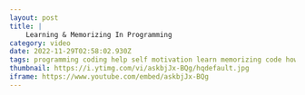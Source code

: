 ```yaml
---
layout: post
title: |
    Learning & Memorizing In Programming
category: video
date: 2022-11-29T02:58:02.930Z
tags: programming coding help self motivation learn memorizing code how to
thumbnail: https://i.ytimg.com/vi/askbjJx-BQg/hqdefault.jpg
iframe: https://www.youtube.com/embed/askbjJx-BQg
---
```

